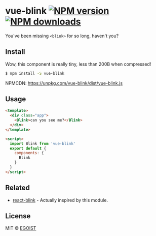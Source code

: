 # vue-blink [![NPM version](https://img.shields.io/npm/v/vue-blink.svg)](https://npmjs.com/package/vue-blink) [![NPM downloads](https://img.shields.io/npm/dm/vue-blink.svg)](https://npmjs.com/package/vue-blink)

You've been missing `<blink>` for so long, haven't you?

## Install

Wow, this component is really tiny, less than 200B when compressed!

```bash
$ npm install -S vue-blink
```

NPMCDN: https://unpkg.com/vue-blink/dist/vue-blink.js

## Usage

```html
<template>
  <div class="app">
    <Blink>can you see me?</Blink>
  </div>
</template>

<script>
  import Blink from 'vue-blink'
  export default {
    components: {
      Blink
    }
  }
</script>
```

## Related

- [react-blink](https://github.com/jossmac/react-blink) - Actually inspired by this module.

## License

MIT &copy; [EGOIST](https://github.com/egoist)

